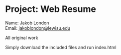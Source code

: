 # Project: Web Resume
Name: Jakob London \
Email: jakoblondon@lewisu.edu

All original work

Simply download the included files and run index.html
